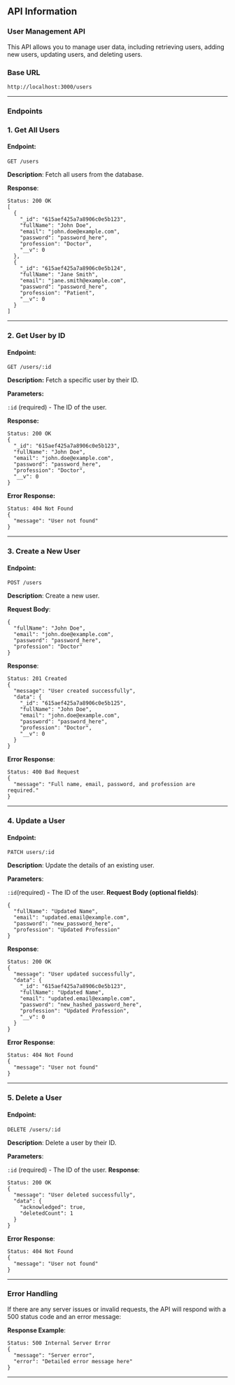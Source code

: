 ## API Information

### User Management API
This API allows you to manage user data, including retrieving users, adding new users, updating users, and deleting users.

### Base URL
```
http://localhost:3000/users
```
---
### Endpoints
### 1. Get All Users
#### Endpoint:
`GET /users`

**Description**:
Fetch all users from the database.

**Response**:
```
Status: 200 OK
[
  {
    "_id": "615aef425a7a8906c0e5b123",
    "fullName": "John Doe",
    "email": "john.doe@example.com",
    "password": "password_here",
    "profession": "Doctor",
    "__v": 0
  },
  {
    "_id": "615aef425a7a8906c0e5b124",
    "fullName": "Jane Smith",
    "email": "jane.smith@example.com",
    "password": "password_here",
    "profession": "Patient",
    "__v": 0
  }
]

```
---
### 2. Get User by ID
#### Endpoint:
`GET /users/:id`

**Description:**
Fetch a specific user by their ID.

**Parameters:**

`:id` (required) - The ID of the user.

**Response:**

```
Status: 200 OK
{
  "_id": "615aef425a7a8906c0e5b123",
  "fullName": "John Doe",
  "email": "john.doe@example.com",
  "password": "password_here",
  "profession": "Doctor",
  "__v": 0
}

```
**Error Response:**
```
Status: 404 Not Found
{
  "message": "User not found"
}

```
---
### 3. Create a New User
#### Endpoint:
`POST /users`

**Description**:
Create a new user.

**Request Body**:
```
{
  "fullName": "John Doe",
  "email": "john.doe@example.com",
  "password": "password_here",
  "profession": "Doctor"
}
```
**Response**:
```
Status: 201 Created
{
  "message": "User created successfully",
  "data": {
    "_id": "615aef425a7a8906c0e5b125",
    "fullName": "John Doe",
    "email": "john.doe@example.com",
    "password": "password_here",
    "profession": "Doctor",
    "__v": 0
  }
}
```
**Error Response**:

```
Status: 400 Bad Request
{
  "message": "Full name, email, password, and profession are required."
}

```
---
### 4. Update a User
#### Endpoint:
`PATCH users/:id`

**Description**:
Update the details of an existing user.

**Parameters**:

`:id`(required) - The ID of the user.
**Request Body (optional fields)**:
```
{
  "fullName": "Updated Name",
  "email": "updated.email@example.com",
  "password": "new_password_here",
  "profession": "Updated Profession"
}

```
**Response**:
```
Status: 200 OK
{
  "message": "User updated successfully",
  "data": {
    "_id": "615aef425a7a8906c0e5b123",
    "fullName": "Updated Name",
    "email": "updated.email@example.com",
    "password": "new_hashed_password_here",
    "profession": "Updated Profession",
    "__v": 0
  }
}
```
**Error Response**:
```
Status: 404 Not Found
{
  "message": "User not found"
}

```

---
### 5. Delete a User
#### Endpoint:
`DELETE /users/:id`

**Description**:
Delete a user by their ID.

**Parameters**:

`:id` (required) - The ID of the user.
**Response**:
```
Status: 200 OK
{
  "message": "User deleted successfully",
  "data": {
    "acknowledged": true,
    "deletedCount": 1
  }
}

```
**Error Response**:
```
Status: 404 Not Found
{
  "message": "User not found"
}

```
---
### Error Handling
If there are any server issues or invalid requests, the API will respond with a 500 status code and an error message:

**Response Example**:
```
Status: 500 Internal Server Error
{
  "message": "Server error",
  "error": "Detailed error message here"
}
```

--- 


